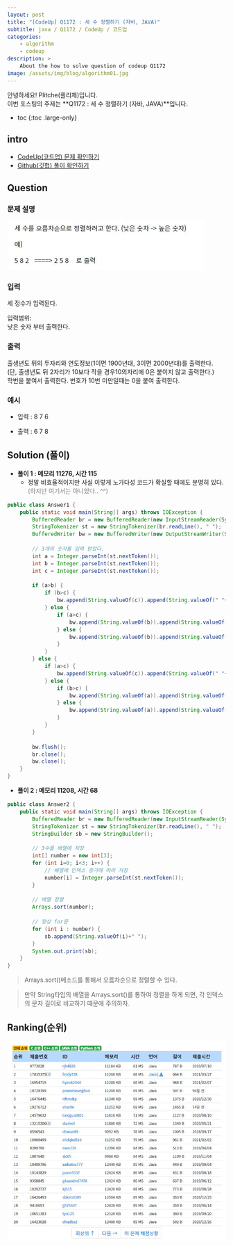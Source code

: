 ```yaml
---
layout: post
title: "[CodeUp] Q1172 : 세 수 정렬하기 (자바, JAVA)"
subtitle: java / Q1172 / CodeUp / 코드업
categories:
    - algorithm
    - codeup
description: >
    About the how to solve question of codeup Q1172
image: /assets/img/blog/algorithm01.jpg
---
```


안녕하세요! Plitche(플리체)입니다.  
이번 포스팅의 주제는 **Q1172 : 세 수 정렬하기 (자바, JAVA)**입니다.

* toc
{:toc .large-only}

## intro
* [CodeUp(코드업) 문제 확인하기](https://codeup.kr/problem.php?id=1172)  
* [Github(깃헙) 풀이 확인하기](https://github.com/plitche/CodeUp_Solution/tree/master/Q1101~Q1200/Q1172)  

## Question
### 문제 설명
![](/assets/post/codeup/Q1100~Q1199/20210806_03/01.JPG)
### 입력
세 정수가 입력된다.  

입력범위:  
낮은 숫자 부터 출력한다.  

### 출력
출생년도 뒤의 두자리와 연도정보(1이면 1900년대, 3이면 2000년대)를 출력한다.  
(단, 출생년도 뒤 2자리가 10보다 작을 경우10의자리에 0은 붙이지 않고 출력한다.)  
학번을 붙여서 출력한다. 번호가 10번 미만일때는 0을 붙여 출력한다.  

### 예시
* 입력 : 8 7 6  
  
* 출력 : 6 7 8  

## Solution (풀이)
* **풀이 1 : 메모리 11276, 시간 115**  
	- 정말 비효율적이지만 사실 이렇게 노가다성 코드가 확실할 때에도 분명히 있다. <font color="gray">(하지만 여기서는 아니었다.. ^^)</font>

```java
public class Answer1 {
	public static void main(String[] args) throws IOException {
		BufferedReader br = new BufferedReader(new InputStreamReader(System.in));
		StringTokenizer st = new StringTokenizer(br.readLine(), " ");
		BufferedWriter bw = new BufferedWriter(new OutputStreamWriter(System.out));
		
		// 3개의 숫자를 입력 받았다.
		int a = Integer.parseInt(st.nextToken());
		int b = Integer.parseInt(st.nextToken());
		int c = Integer.parseInt(st.nextToken());
		
		if (a>b) {
			if (b>c) {
				bw.append(String.valueOf(c)).append(String.valueOf(" "+b)).append(String.valueOf(" "+a));
			} else {
				if (a>c) {
					bw.append(String.valueOf(b)).append(String.valueOf(" "+c)).append(String.valueOf(" "+a));
				} else {
					bw.append(String.valueOf(b)).append(String.valueOf(" "+a)).append(String.valueOf(" "+c));
				}
			}
		} else {
			if (a>c) {
				bw.append(String.valueOf(c)).append(String.valueOf(" "+a)).append(String.valueOf(" "+b));
			} else {
				if (b>c) {
					bw.append(String.valueOf(a)).append(String.valueOf(" "+c)).append(String.valueOf(" "+b));
				} else {
					bw.append(String.valueOf(a)).append(String.valueOf(" "+b)).append(String.valueOf(" "+c));
				}
			}
		}
		
		bw.flush();
		br.close();
		bw.close();
	}
}
```  

* **풀이 2 : 메모리 11208, 시간 68**

```java
public class Answer2 {
	public static void main(String[] args) throws IOException {
		BufferedReader br = new BufferedReader(new InputStreamReader(System.in));
		StringTokenizer st = new StringTokenizer(br.readLine(), " ");
		StringBuilder sb = new StringBuilder();
		
		// 3수를 배열에 저장
		int[] number = new int[3];
		for (int i=0; i<3; i++) {
			// 배열에 인덱스 증가에 따라 저장
			number[i] = Integer.parseInt(st.nextToken());
		}
		
		// 배열 정렬
		Arrays.sort(number);
		
		// 향상 for문
		for (int i : number) {
			sb.append(String.valueOf(i)+" ");
		}
		System.out.print(sb);
	}
}
```  

> Arrays.sort()메소드를 통해서 오름차순으로 정렬할 수 있다.  

> 만약 String타입의 배열을 Arrays.sort()를 통하여 정렬을 하게 되면, 각 인덱스의 문자 길이로 비교하기 때문에 주의하자.

## Ranking(순위)
![](/assets/post/codeup/Q1100~Q1199/20210806_03/02.JPG)  